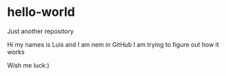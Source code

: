 # hello-world
Just another repository

Hi my names is Luis and I am nem in GitHub
I am trying to figure out how it works

Wish me luck:)
